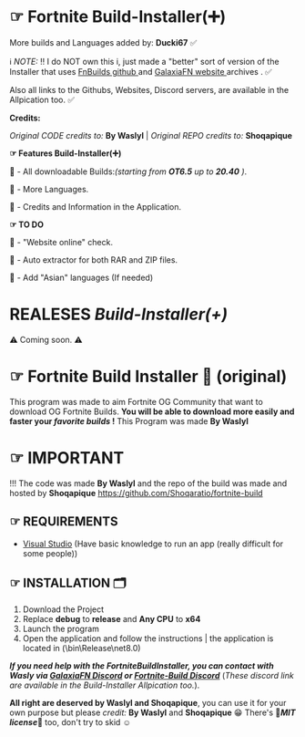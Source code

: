 
# ☞ Fortnite Build-Installer(➕) 
More builds and Languages added by: **Ducki67** ✅

ℹ️ *NOTE:* ‼️ I do NOT own this i, just made a "better" sort of version of the Installer that uses [FnBuilds github ](https://github.com/n6617x/Fortnitebuilds) and [GalaxiaFN website ](https://galaxiafn.co.uk) archives . ✅

Also all links to the Githubs, Websites, Discord servers,  are available in the Allpication too. ✅

**Credits:**

*Original CODE credits to:* **By Waslyl** | *Original REPO credits to:* **Shoqapique**




**☞ Features Build-Installer(➕)**

🔳 - All downloadable Builds:*(starting from **OT6.5** up to **20.40** )*.

🔳 - More Languages.

🔳 - Credits and Information in the Application.

**☞ TO DO**

🔲 - "Website online" check.

🔲 - Auto extractor for both RAR and ZIP files.

🔲 - Add "Asian" languages (If needed)

# REALESES *Build-Installer(+)*
⚠️ Coming soon. ⚠️



# ☞ Fortnite Build Installer 📌 (original)
This program was made to aim Fortnite OG Community that want to download OG Fortnite Builds.
**You will be able to download more easily and faster your *favorite builds* !**
This Program was made **By Waslyl**


# ☞ IMPORTANT
!!! The code was made **By Waslyl** and the repo of the build was made and hosted by **Shoqapique**
https://github.com/Shoqaratio/fortnite-build

## ☞ REQUIREMENTS
- [Visual Studio](https://visualstudio.microsoft.com/fr/thank-you-downloading-visual-studio/?sku=Community&channel=Release&version=VS2022&source=VSLandingPage&cid=2030&passive=false) (Have basic knowledge to run an app (really difficult for some people))

## ☞ INSTALLATION 🗂

1. Download the Project
2. Replace **debug** to **release** and **Any CPU** to **x64**
3. Launch the program
5. Open the application and follow the instructions | the application is located in (\bin\Release\net8.0)

***If you need help with the FortniteBuildInstaller, you can contact with Wasly via [GalaxiaFN Discord](https://dsc.gg/galaxiaftn) or [Fortnite-Build Discord](https://discord.gg/QkfTM4gY9d)*** (*These discord link are available in the Build-Installer Allpication too.*).

**All right are deserved by Waslyl and Shoqapique**, you can use it for your own purpose but please *credit:* **By Waslyl** and **Shoqapique** 😁
There's 🧾***MIT license***🧾 too, don't try to skid ☺️

